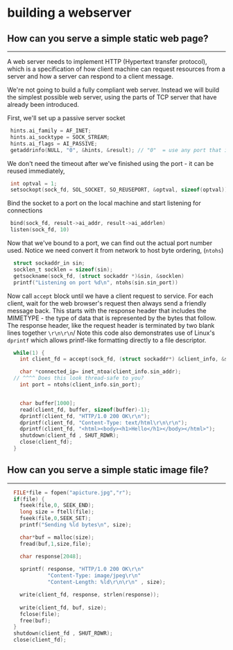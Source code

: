 # building a webserver 

## How can you serve a simple static web page?


----

A web server needs to implement HTTP (Hypertext transfer protocol), which is a specification of how client machine can request resources from a server and how a server can respond to a client message.

We're not going to build a fully compliant web server. Instead we will build the simplest possible web server, using the parts of TCP server that have already been introduced.

First, we'll set up a passive server socket
```C
 hints.ai_family = AF_INET;
 hints.ai_socktype = SOCK_STREAM;
 hints.ai_flags = AI_PASSIVE;
 getaddrinfo(NULL, "0", &hints, &result); // "0"  = use any port that is free
```
We don't need the timeout after we've finished using the port - it can be reused immediately,
```C
 int optval = 1;
 setsockopt(sock_fd, SOL_SOCKET, SO_REUSEPORT, &optval, sizeof(optval));
```
Bind the socket to a port on the local machine and start listening for connections
```C
 bind(sock_fd, result->ai_addr, result->ai_addrlen)
 listen(sock_fd, 10)
```
Now that we've bound to a port, we can find out the actual port number used. Notice we need convert it from network to host byte ordering, (`ntohs`)
```C
  struct sockaddr_in sin;
  socklen_t socklen = sizeof(sin);
  getsockname(sock_fd, (struct sockaddr *)&sin, &socklen)
  printf("Listening on port %d\n", ntohs(sin.sin_port)) 
```
  
Now call `accept` block until we have a client request to service. For each client, wait for the web browser's request then always send a friendly message back. This starts with the response header that includes the MIMETYPE - the type of data that is represented by the bytes that follow. The response header, like the request header is terminated by two blank lines together `\r\n\r\n`/ Note this code also demonstrates use of Linux's `dprintf` which allows printf-like formatting directly to a file descriptor.
```C
  while(1) {
    int client_fd = accept(sock_fd, (struct sockaddr*) &client_info, &size);

    char *connected_ip= inet_ntoa(client_info.sin_addr);
  // ^^^^ Does this look thread-safe to you?
    int port = ntohs(client_info.sin_port);


    char buffer[1000];
    read(client_fd, buffer, sizeof(buffer)-1);
    dprintf(client_fd, "HTTP/1.0 200 OK\r\n");
    dprintf(client_fd, "Content-Type: text/html\r\n\r\n");
    dprintf(client_fd, "<html><body><h1>Hello</h1></body></html>");
    shutdown(client_fd , SHUT_RDWR);
    close(client_fd);
  }
```

## How can you serve a simple static image file?
 
 ----
  
```C
  FILE*file = fopen("apicture.jpg","r");
  if(file) {
    fseek(file,0, SEEK_END);
    long size = ftell(file);
    fseek(file,0,SEEK_SET);
    printf("Sending %ld bytes\n", size);

    char*buf = malloc(size);
    fread(buf,1,size,file);

    char response[2048];
    
    sprintf( response, "HTTP/1.0 200 OK\r\n"
             "Content-Type: image/jpeg\r\n"
             "Content-Length: %ld\r\n\r\n" , size);

    write(client_fd, response, strlen(response));
    
    write(client_fd, buf, size);
    fclose(file);
    free(buf);
  }		
  shutdown(client_fd , SHUT_RDWR);
  close(client_fd);
```